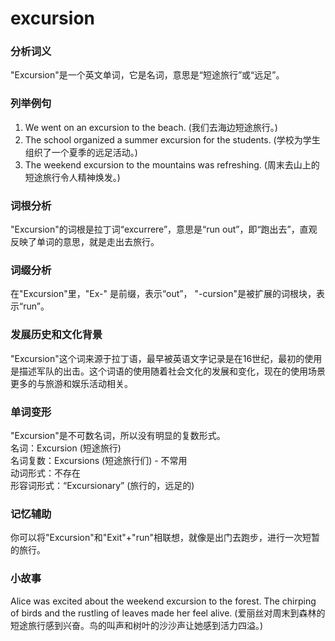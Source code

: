 # excursion

### 分析词义

  

"Excursion"是一个英文单词，它是名词，意思是“短途旅行”或“远足”。

  

### 列举例句

  

1.  We went on an excursion to the beach. (我们去海边短途旅行。)
2.  The school organized a summer excursion for the students. (学校为学生组织了一个夏季的远足活动。)
3.  The weekend excursion to the mountains was refreshing. (周末去山上的短途旅行令人精神焕发。)

  

### 词根分析

  

"Excursion"的词根是拉丁词“excurrere”，意思是“run out”，即“跑出去”，直观反映了单词的意思，就是走出去旅行。

  

### 词缀分析

  

在"Excursion"里，"Ex-" 是前缀，表示“out”， "-cursion"是被扩展的词根块，表示“run”。

  

### 发展历史和文化背景

  

"Excursion"这个词来源于拉丁语，最早被英语文字记录是在16世纪，最初的使用是描述军队的出击。这个词语的使用随着社会文化的发展和变化，现在的使用场景更多的与旅游和娱乐活动相关。

  

### 单词变形

  

"Excursion"是不可数名词，所以没有明显的复数形式。  
名词：Excursion (短途旅行)  
名词复数：Excursions (短途旅行们) - 不常用  
动词形式：不存在  
形容词形式：“Excursionary” (旅行的，远足的)

  

### 记忆辅助

  

你可以将"Excursion"和"Exit"+"run"相联想，就像是出门去跑步，进行一次短暂的旅行。

  

### 小故事

  

Alice was excited about the weekend excursion to the forest. The chirping of birds and the rustling of leaves made her feel alive. (爱丽丝对周末到森林的短途旅行感到兴奋。鸟的叫声和树叶的沙沙声让她感到活力四溢。)
